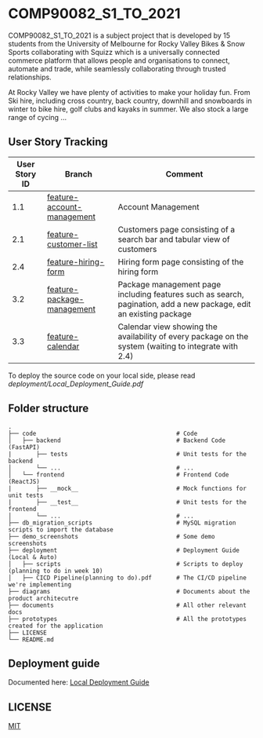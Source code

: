 # COMP90082_S1_TO_2021
COMP90082_S1_TO_2021 is a subject project that is developed by 15 students from the University of Melbourne for Rocky Valley Bikes & Snow Sports collaborating with Squizz which is a universally connected commerce platform that allows people and organisations to connect, automate and trade, while seamlessly collaborating through trusted relationships.

At Rocky Valley we have plenty of activities to make your holiday fun. From Ski hire, including cross country, back country, downhill and snowboards in winter to bike hire, golf clubs and kayaks in summer. We also stock a large range of cycing ...



## User Story Tracking

| User Story ID | Branch | Comment |
|---------------|--------|---------|
| 1.1           |[feature-account-management](https://github.com/ndhngoc91/COMP90082_S1_TO_2021/tree/feature-account)|Account Management|
| 2.1           |[feature-customer-list](https://github.com/ndhngoc91/COMP90082_S1_TO_2021/tree/feature-customer-list)|Customers page consisting of a search bar and tabular view of customers|
| 2.4           |[feature-hiring-form](https://github.com/ndhngoc91/COMP90082_S1_TO_2021/tree/feature-hiring-form)|Hiring form page consisting of the hiring form|
| 3.2           |[feature-package-management](https://github.com/ndhngoc91/COMP90082_S1_TO_2021/tree/feature-package-management)|Package management page including features such as search, pagination, add a new package, edit an existing package         |
| 3.3           |[feature-calendar](https://github.com/ndhngoc91/COMP90082_S1_TO_2021/tree/feature-package-management)|Calendar view showing the availability of every package on the system (waiting to integrate with 2.4)         |

To deploy the source code on your local side, please read *deployment/Local_Deployment_Guide.pdf*


## Folder structure

    .
    ├── code                                        # Code
    │   ├── backend                                 # Backend Code (FastAPI)
    |       ├── tests                               # Unit tests for the backend
    │       └── ...                                 # ...
    │   └── frontend                                # Frontend Code (ReactJS)
    |       ├── __mock__                            # Mock functions for unit tests
    |       ├── __test__                            # Unit tests for the frontend
    │       └── ...                                 # ...
    ├── db_migration_scripts                        # MySQL migration scripts to import the database
    ├── demo_screenshots                            # Some demo screenshots
    ├── deployment                                  # Deployment Guide (Local & Auto)
    │   ├── scripts                                 # Scripts to deploy (planning to do in week 10)
    │   ├── CICD Pipeline(planning to do).pdf       # The CI/CD pipeline we're implementing
    ├── diagrams                                    # Documents about the product architecutre
    ├── documents                                   # All other relevant docs
    ├── prototypes                                  # All the prototypes created for the application
    ├── LICENSE
    └── README.md
    
## Deployment guide
  
Documented here: [Local Deployment Guide](https://github.com/ndhngoc91/COMP90082_S1_TO_2021/blob/master/deployment/Local%20Deployment%20Guide.pdf)
  
## LICENSE
  [MIT](LICENSE)
